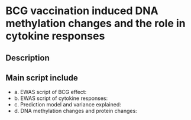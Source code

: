 # BCG vaccination induced DNA methylation changes and the role in cytokine responses

## Description


## Main script include
* a. EWAS script of BCG effect: 
* b. EWAS script of cytokine responses:
* c. Prediction model and variance explained:
* d. DNA methylation changes and protein changes:
